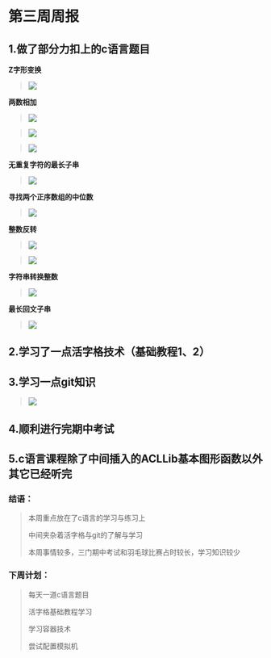 # 第三周周报

## 1.做了部分力扣上的c语言题目

**Z字形变换**

> ![](https://github.com/xiaoluu-creater/weekly-1/blob/main/24-xiaoluu/picture/02ecd2aa345ea39b5dce76de79ef65a.png)

**两数相加**

> ![](https://github.com/xiaoluu-creater/weekly-1/blob/main/24-xiaoluu/picture/a007a13bf8edd1483d4f866a3893ce5.png)

> ![](https://github.com/xiaoluu-creater/weekly-1/blob/main/24-xiaoluu/picture/3ecd7ac613cc7368077b5513c3dfda3.png)

> ![](https://github.com/xiaoluu-creater/weekly-1/blob/main/24-xiaoluu/picture/0a176752834c9dff6937ac994f84440.png)

**无重复字符的最长子串**

> ![](https://github.com/xiaoluu-creater/weekly-1/blob/main/24-xiaoluu/picture/3dd07f80fef685a84984dc1ae76b861.png)

**寻找两个正序数组的中位数**

> ![](https://github.com/xiaoluu-creater/weekly-1/blob/main/24-xiaoluu/picture/26977e70c333336cd747eeb540a614c.png)

**整数反转**

> ![](https://github.com/xiaoluu-creater/weekly-1/blob/main/24-xiaoluu/picture/42a43a3ae9ac8eb0ddf8fd9d092bd6d.png)

> ![](https://github.com/xiaoluu-creater/weekly-1/blob/main/24-xiaoluu/picture/5381bd5a561b576ccfbaeed9cf010d0.png)

**字符串转换整数**

> ![](https://github.com/xiaoluu-creater/weekly-1/blob/main/24-xiaoluu/picture/82e2c49c3918ea631975bc5d8de45f5.png)

**最长回文子串**

> ![](https://github.com/xiaoluu-creater/weekly-1/blob/main/24-xiaoluu/picture/0c9b08964987a91152d87be3092477e.png)

## 2.学习了一点活字格技术（基础教程1、2）

## 3.学习一点git知识

> ![](https://github.com/xiaoluu-creater/weekly-1/blob/main/24-xiaoluu/picture/60c77f8131d2eb8e97422a2010ff2a8.png)

## 4.顺利进行完期中考试

## 5.c语言课程除了中间插入的ACLLib基本图形函数以外其它已经听完

### 结语：

> 本周重点放在了c语言的学习与练习上
>
> 中间夹杂着活字格与git的了解与学习
>
> 本周事情较多，三门期中考试和羽毛球比赛占时较长，学习知识较少

### 下周计划：

> 每天一道c语言题目
>
> 活字格基础教程学习
>
> 学习容器技术
>
> 尝试配置模拟机


